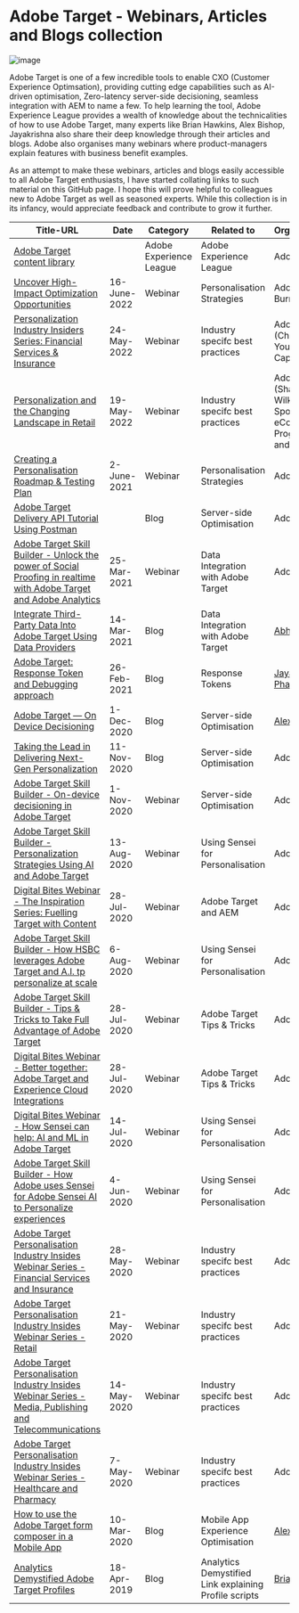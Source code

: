 # Adobe Target - Webinars, Articles and Blogs collection
![image](https://user-images.githubusercontent.com/71815964/111277138-037ce100-8630-11eb-9827-38fb9632be32.png)

Adobe Target is one of a few incredible tools to enable CXO (Customer Experience Optimsation), providing cutting edge capabilities such as AI-driven optimisation, Zero-latency server-side decisioning, seamless integration with AEM to name a few. To help learning the tool, Adobe Experience League provides a wealth of knowledge about the technicalities of how to use Adobe Target, many experts like Brian Hawkins, Alex Bishop, Jayakrishna also share their deep knowledge through their articles and blogs. Adobe also organises many webinars where product-managers explain features with business benefit examples.
    
As an attempt to make these webinars, articles and blogs easily accessible to all Adobe Target enthusiasts, I have started collating links to such material on this GitHub page. I hope this will prove helpful to colleagues new to Adobe Target as well as seasoned experts.  While this collection is in its infancy, would appreciate feedback and contribute to grow it further.


| Title-URL      | Date | Category  |Related to | Organiser/Author |
| -----------   | -----------      | -----------      | -----------      |--------- |
| [Adobe Target content library](https://experienceleague.adobe.com/?lang=en#recommended/solutions/target)  | | Adobe Experience League |Adobe Experience League |   Adobe       |
| [Uncover High-Impact Optimization Opportunities](https://video.tv.adobe.com/v/343983)   | 16-June-2022 | Webinar | Personalisation Strategies |   Adobe (Drew Burns)       |
| [Personalization Industry Insiders Series: Financial Services & Insurance](https://video.tv.adobe.com/v/343240)     |  24-May-2022 |  Webinar | Industry specifc best practices |  Adobe (Christopher Young and James Capasso)      |
| [Personalization and the Changing Landscape in Retail](https://video.tv.adobe.com/v/343042)     |  19-May-2022 |  Webinar | Industry specifc best practices |  Adobe and Dick (Shawn Wilkinson, Dick’s Sporting Goods eCommerce Program Manager and Brent Kostak)      |
| [Creating a Personalisation Roadmap & Testing Plan](https://adobecustomersuccess.adobeconnect.com/pvsqvdvunpai/)   | 2-June-2021 | Webinar | Personalisation Strategies |   Adobe       |
| [Adobe Target Delivery API Tutorial Using Postman](https://spark.adobe.com/page/cLFVrapuKvUsq/)   | | Blog | Server-side Optimisation |   Adobe       |
| [Adobe Target Skill Builder - Unlock the power of Social Proofing in realtime with Adobe Target and Adobe Analytics](https://seminars.adobeconnect.com/pwwe9iaun4cn/)     |  25-Mar-2021 |  Webinar | Data Integration with Adobe Target |  Adobe       |
| [Integrate Third-Party Data Into Adobe Target Using Data Providers](https://www.abhinavpuri.com/blog/target-data-providers/)   | 14-Mar-2021 | Blog |Data Integration with Adobe Target|   [Abhinav Puri](https://www.linkedin.com/in/appuriabhi/) |
| [Adobe Target: Response Token and Debugging approach](https://medium.com/jayakrishnaap-digital-analytics-platform/adobe-target-response-token-and-debugging-approach-73d9fcc8cb56)   | 26-Feb-2021 | Blog |Response Tokens|   [Jayakrishnaa Pharthasarathy](https://www.linkedin.com/in/jayakrishnaa-parthasarathy-60797111a/) |
| [Adobe Target — On Device Decisioning](https://alex-bishop010.medium.com/adobe-target-on-device-decisioning-a829abd83f2c)   | 1-Dec-2020 | Blog |Server-side Optimisation |   [Alex Bishop](https://www.linkedin.com/in/alex-bishop-90a59971/)       |
| [Taking the Lead in Delivering Next-Gen Personalization](https://blog.adobe.com/en/publish/2019/11/19/taking-the-lead-in-delivering-next-gen-personalization.html)   | 11-Nov-2020 | Blog |Server-side Optimisation |   Adobe       |
| [Adobe Target Skill Builder - On-device decisioning in Adobe Target](https://seminars.adobeconnect.com/pg4vu6gh8edn/?proto=true )   | 1-Nov-2020 | Webinar | Server-side Optimisation |   Adobe       |
| [Adobe Target Skill Builder - Personalization Strategies Using AI and Adobe Target](https://seminars.adobeconnect.com/psj63nmmz3nq/?proto=true )     |  13-Aug-2020 |  Webinar | Using Sensei for Personalisation |  Adobe       |
| [Digital Bites Webinar - The Inspiration Series: Fuelling Target with Content](https://view-adobe.highspot.com/viewer/5f5f8e8ef7794d33ffdc1706)     |  28-Jul-2020 |  Webinar | Adobe Target and AEM |  Adobe       |
| [Adobe Target Skill Builder - How HSBC leverages Adobe Target and A.I. tp personalize at scale](https://seminars.adobeconnect.com/ps4ozlg7qfdy/?proto=true) | 6-Aug-2020 | Webinar | Using Sensei for Personalisation | Adobe |
| [Adobe Target Skill Builder - Tips & Tricks to Take Full Advantage of Adobe Target](https://seminars.adobeconnect.com/ppapo38pj8qr/?proto=true)     |  28-Jul-2020 |  Webinar | Adobe Target Tips & Tricks |  Adobe       |
| [Digital Bites Webinar - Better together: Adobe Target and Experience Cloud Integrations](https://view-adobe.highspot.com/viewer/5f202970811717285c4b04b9)     |  28-Jul-2020 |  Webinar | Adobe Target Tips & Tricks |  Adobe       |
| [Digital Bites Webinar - How Sensei can help: AI and ML in Adobe Target](https://view-adobe.highspot.com/viewer/5f1022ada2e3a957be41c5f1)     |  14-Jul-2020 |  Webinar | Using Sensei for Personalisation |  Adobe       |
| [Adobe Target Skill Builder - How Adobe uses Sensei for Adobe Sensei AI to Personalize experiences](https://seminars.adobeconnect.com/pcngxbdg9rpk/?proto=true) | 4-Jun-2020 | Webinar | Using Sensei for Personalisation | Adobe |
| [Adobe Target Personalisation Industry Insides Webinar Series - Financial Services and Insurance](https://seminars.adobeconnect.com/ppc3bv9s85jo/?proto=true) | 28-May-2020 | Webinar | Industry specifc best practices | Adobe |
| [Adobe Target Personalisation Industry Insides Webinar Series - Retail](https://seminars.adobeconnect.com/p6vbv57c0r5x/?proto=true) | 21-May-2020 | Webinar | Industry specifc best practices | Adobe |
| [Adobe Target Personalisation Industry Insides Webinar Series - Media, Publishing and Telecommunications](https://seminars.adobeconnect.com/pytpqtp8s1ca/?proto=true) | 14-May-2020 | Webinar | Industry specifc best practices | Adobe |
| [Adobe Target Personalisation Industry Insides Webinar Series - Healthcare and Pharmacy](https://seminars.adobeconnect.com/patuyfyi8zvn/?proto=true) | 7-May-2020 | Webinar | Industry specifc best practices | Adobe |
| [How to use the Adobe Target form composer in a Mobile App](https://alex-bishop010.medium.com/how-to-use-the-adobe-target-form-composer-in-a-mobile-app-c4457f60ca2f)   | 10-Mar-2020 | Blog |Mobile App Experience Optimisation |   [Alex Bishop](https://www.linkedin.com/in/alex-bishop-90a59971/)       |
| [Analytics Demystified Adobe Target Profiles](https://analyticsdemystified.com/testing-and-optimization/profile-playbook-for-adobe-target/) | 18-Apr-2019 | Blog | Analytics Demystified Link explaining Profile scripts | [Brian Hawkins](https://www.linkedin.com/in/brianhawkins/) |
